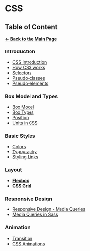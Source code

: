 # CSS

## Table of Content

[**&larr; Back to the Main Page**](./../README.md)

<div></div>

### Introduction

- [CSS Introduction](./css-basics.md)
- [How CSS works](./how-css-works.md)
- [Selectors](./selectors.md)
- [Pseudo-classes](./pseudo-classes.md)
- [Pseudo-elements](./pseudo-elements.md)

<div></div>

### Box Model and Types

- [Box Model](./box-model.md)
- [Box Types](./box-types.md)
- [Position](./position.md)
- [Units in CSS](./units.md)

<div></div>

### Basic Styles

- [Colors](./colors.md)
- [Typography](./typography.md)
- [Styling Links](./styling-links.md)

<div></div>

### Layout

- [**Flexbox**](./flexbox.md)
- [**CSS Grid**](./css-grid.md)

<div></div>

### Responsive Design

- [Responsive Design - Media Queries](./media-queries.md)
- [Media Queries in Sass](./media-queries-sass.md)

<div></div>

### Animation

- [Transition](./transition.md)
- [CSS Animations](./keyframe.md)

<div></div>

<br>
